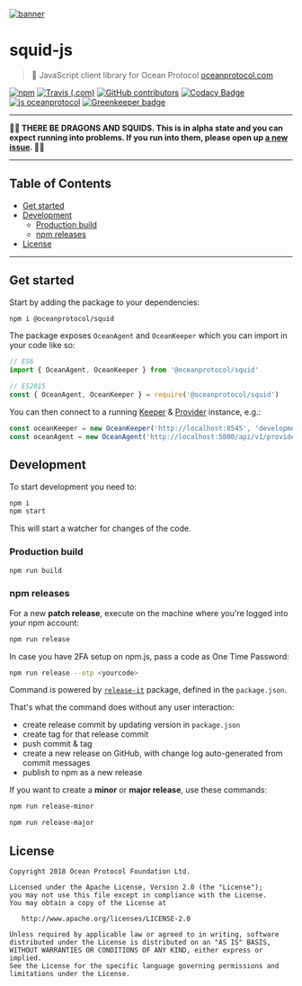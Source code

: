 [![banner](https://raw.githubusercontent.com/oceanprotocol/art/master/github/repo-banner%402x.png)](https://oceanprotocol.com)

# squid-js

> 🦑 JavaScript client library for Ocean Protocol
> [oceanprotocol.com](https://oceanprotocol.com)

[![npm](https://img.shields.io/npm/v/@oceanprotocol/squid.svg)](https://www.npmjs.com/package/@oceanprotocol/squid)
[![Travis (.com)](https://img.shields.io/travis/com/oceanprotocol/squid-js.svg)](https://travis-ci.com/oceanprotocol/squid-js)
[![GitHub contributors](https://img.shields.io/github/contributors/oceanprotocol/squid-js.svg)](https://github.com/oceanprotocol/squid-js/graphs/contributors)
[![Codacy Badge](https://api.codacy.com/project/badge/Grade/8508313231b44b0997ec84898cd6f9db)](https://app.codacy.com/app/ocean-protocol/squid-js?utm_source=github.com&utm_medium=referral&utm_content=oceanprotocol/squid-js&utm_campaign=Badge_Grade_Settings)
[![js oceanprotocol](https://img.shields.io/badge/js-oceanprotocol-7b1173.svg)](https://github.com/oceanprotocol/eslint-config-oceanprotocol) 
[![Greenkeeper badge](https://badges.greenkeeper.io/oceanprotocol/squid-js.svg)](https://greenkeeper.io/)

---

**🐲🦑 THERE BE DRAGONS AND SQUIDS. This is in alpha state and you can expect running into problems. If you run into them, please open up [a new issue](https://github.com/oceanprotocol/squid-js/issues). 🦑🐲**

---

## Table of Contents

  - [Get started](#get-started)
  - [Development](#development)
    - [Production build](#production-build)
    - [npm releases](#npm-releases)
  - [License](#license)

---

## Get started

Start by adding the package to your dependencies:

```bash
npm i @oceanprotocol/squid
```

The package exposes `OceanAgent` and `OceanKeeper` which you can import in your code like so:

```js
// ES6
import { OceanAgent, OceanKeeper } from '@oceanprotocol/squid'

// ES2015
const { OceanAgent, OceanKeeper } = require('@oceanprotocol/squid')
```

You can then connect to a running [Keeper](https://github.com/oceanprotocol/keeper-contracts) & [Provider](https://github.com/oceanprotocol/provider) instance, e.g.:

```js
const oceanKeeper = new OceanKeeper('http://localhost:8545', 'development')
const oceanAgent = new OceanAgent('http://localhost:5000/api/v1/provider')
```

## Development

To start development you need to:

```bash
npm i
npm start
```

This will start a watcher for changes of the code.

### Production build

```bash
npm run build
```

### npm releases

For a new **patch release**, execute on the machine where you're logged into your npm account:

```bash
npm run release
```

In case you have 2FA setup on npm.js, pass a code as One Time Password:

```bash
npm run release --otp <yourcode>
```

Command is powered by [`release-it`](https://github.com/webpro/release-it) package, defined in the `package.json`.

That's what the command does without any user interaction:

- create release commit by updating version in `package.json`
- create tag for that release commit
- push commit & tag
- create a new release on GitHub, with change log auto-generated from commit messages
- publish to npm as a new release

If you want to create a **minor** or **major release**, use these commands:

```bash
npm run release-minor
```

```bash
npm run release-major
```

## License

```
Copyright 2018 Ocean Protocol Foundation Ltd.

Licensed under the Apache License, Version 2.0 (the "License");
you may not use this file except in compliance with the License.
You may obtain a copy of the License at

   http://www.apache.org/licenses/LICENSE-2.0

Unless required by applicable law or agreed to in writing, software
distributed under the License is distributed on an "AS IS" BASIS,
WITHOUT WARRANTIES OR CONDITIONS OF ANY KIND, either express or implied.
See the License for the specific language governing permissions and
limitations under the License.
